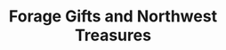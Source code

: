 ---
title: "Forage Gifts and Northwest Treasures"
url: /sequim/forage-gifts-and-northwest-treasures/
shop: gift
---